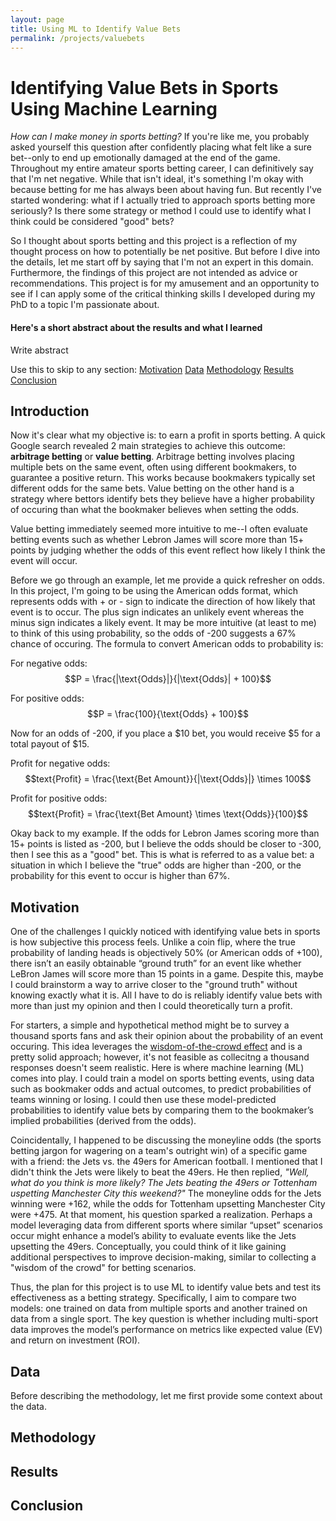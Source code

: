 ```yaml
---
layout: page
title: Using ML to Identify Value Bets
permalink: /projects/valuebets
---
```


# Identifying Value Bets in Sports Using Machine Learning

*How can I make money in sports betting?* If you're like me, you probably asked yourself this question after confidently placing what felt like a sure bet--only to end up emotionally damaged at the end of the game. Throughout my entire amateur sports betting career, I can definitively say that I'm net negative. While that isn't ideal, it's something I'm okay with because betting for me has always been about having fun. But recently I've started wondering: what if I actually tried to approach sports betting more seriously? Is there some strategy or method I could use to identify what I think could be considered "good" bets?

So I thought about sports betting and this project is a reflection of my thought process on how to potentially be net positive. But before I dive into the details, let me start off by saying that I'm not an expert in this domain. Furthermore, the findings of this project are not intended as advice or recommendations. This project is for my amusement and an opportunity to see if I can apply some of the critical thinking skills I developed during my PhD to a topic I'm passionate about. 

#### Here's a short abstract about the results and what I learned

Write abstract

Use this to skip to any section:
[Motivation](#motivation)
[Data](#data)
[Methodology](#methodology)
[Results](#results)
[Conclusion](#conclusion)

## Introduction

Now it's clear what my objective is: to earn a profit in sports betting. A quick Google search revealed 2 main strategies to achieve this outcome: **arbitrage betting** or **value betting**. Arbitrage betting involves placing multiple bets on the same event, often using different bookmakers, to guarantee a positive return. This works because bookmakers typically set different odds for the same bets. Value betting on the other hand is a strategy where bettors identify bets they believe have a higher probability of occuring than what the bookmaker believes when setting the odds. 

Value betting immediately seemed more intuitive to me--I often evaluate betting events such as whether Lebron James will score more than 15+ points by judging whether the odds of this event reflect how likely I think the event will occur. 

Before we go through an example, let me provide a quick refresher on odds. In this project, I'm going to be using the American odds format, which represents odds with + or - sign to indicate the direction of how likely that event is to occur. The plus sign indicates an unlikely event whereas the minus sign indicates a likely event. It may be more intuitive (at least to me) to think of this using probability, so the odds of -200 suggests a 67% chance of occuring. The formula to convert American odds to probability is:

For negative odds:
$$P = \frac{|\text{Odds}|}{|\text{Odds}| + 100}$$

For positive odds:
$$P = \frac{100}{\text{Odds} + 100}$$

Now for an odds of -200, if you place a $10 bet, you would receive $5 for a total payout of $15. 

Profit for negative odds:
$$text{Profit} = \frac{\text{Bet Amount}}{|\text{Odds}|} \times 100$$

Profit for positive odds:
$$text{Profit} = \frac{\text{Bet Amount} \times \text{Odds}}{100}$$

Okay back to my example. If the odds for Lebron James scoring more than 15+ points is listed as -200, but I believe the odds should be closer to -300, then I see this as a "good" bet. This is what is referred to as a value bet: a situation in which I believe the "true" odds are higher than -200, or the probability for this event to occur is higher than 67%. 

## Motivation

One of the challenges I quickly noticed with identifying value bets in sports is how subjective this process feels. Unlike a coin flip, where the true probability of landing heads is objectively 50% (or American odds of +100), there isn’t an easily obtainable “ground truth” for an event like whether LeBron James will score more than 15 points in a game. Despite this, maybe I could brainstorm a way to arrive closer to the "ground truth" without knowing exactly what it is. All I have to do is reliably identify value bets with more than just my opinion and then I could theoretically turn a profit. 

For starters, a simple and hypothetical method might be to survey a thousand sports fans and ask their opinion about the probability of an event occuring. This idea leverages the [wisdom-of-the-crowd effect](https://en.wikipedia.org/wiki/Wisdom_of_the_crowd) and is a pretty solid approach; however, it's not feasible as collecitng a thousand responses doesn't seem realistic. Here is where machine learning (ML) comes into play. I could train a model on sports betting events, using data such as bookmaker odds and actual outcomes, to predict probabilities of teams winning or losing. I could then use these model-predicted probabilities to identify value bets by comparing them to the bookmaker’s implied probabilities (derived from the odds).

Coincidentally, I happened to be discussing the moneyline odds (the sports betting jargon for wagering on a team's outright win) of a specific game with a friend: the Jets vs. the 49ers for American football. I mentioned that I didn't think the Jets were likely to beat the 49ers. He then replied, *"Well, what do you think is more likely? The Jets beating the 49ers or Tottenham uspetting Manchester City this weekend?"* The moneyline odds for the Jets winning were +162, while the odds for Tottenham upsetting Manchester City were +475. At that moment, his question sparked a realization. Perhaps a model leveraging data from different sports where similar “upset” scenarios occur might enhance a model’s ability to evaluate events like the Jets upsetting the 49ers. Conceptually, you could think of it like gaining additional perspectives to improve decision-making, similar to collecting a "wisdom of the crowd" for betting scenarios.

Thus, the plan for this project is to use ML to identify value bets and test its effectiveness as a betting strategy. Specifically, I aim to compare two models: one trained on data from multiple sports and another trained on data from a single sport. The key question is whether including multi-sport data improves the model’s performance on metrics like expected value (EV) and return on investment (ROI). 

## Data

Before describing the methodology, let me first provide some context about the data. 

## Methodology

## Results

## Conclusion